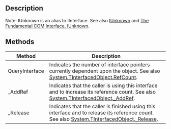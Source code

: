 ## Description
Note: IUnknown is an alias to IInterface. See also [IUnknown](http://docwiki.embarcadero.com/Libraries/Sydney/en/System.IUnknown) and [The Fundamental COM Interface, IUnknown](http://docwiki.embarcadero.com/RADStudio/en/The_Fundamental_COM_Interface,_IUnknown).

## Methods
| Method | Description |
| ------------- | ------------- |
| QueryInterface| Indicates the number of interface pointers currently dependent upon the object. See also [System.TInterfacedObject.RefCount](http://docwiki.embarcadero.com/Libraries/en/System.TInterfacedObject.RefCount).|
| _AddRef | Indicates that the caller is using this interface and to increase its reference count. See also [System.TInterfacedObject._AddRef](http://docwiki.embarcadero.com/Libraries/en/System.TInterfacedObject._AddRef). |
| _Release | Indicates that the caller is finished using this interface and to release its reference count. See also [System.TInterfacedObject._Release](http://docwiki.embarcadero.com/Libraries/en/System.TInterfacedObject._Release). |
